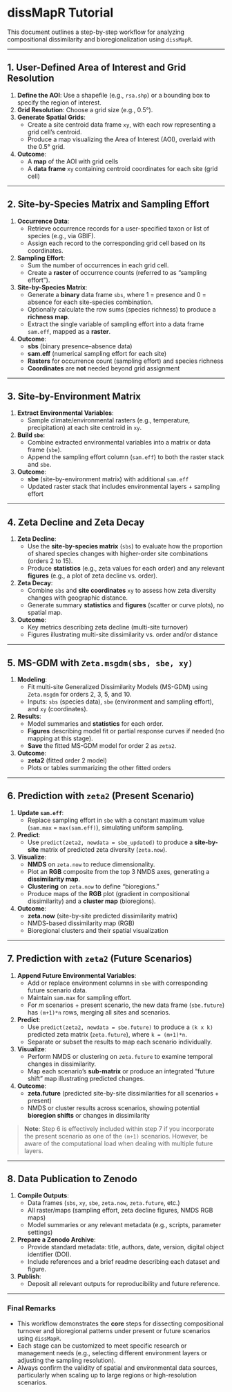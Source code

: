 # dissMapR Tutorial

This document outlines a step-by-step workflow for analyzing compositional dissimilarity and bioregionalization using `dissMapR`.

---

## 1. User-Defined Area of Interest and Grid Resolution

1. **Define the AOI**: Use a shapefile (e.g., `rsa.shp`) or a bounding box to specify the region of interest.  
2. **Grid Resolution**: Choose a grid size (e.g., 0.5°).  
3. **Generate Spatial Grids**:  
   - Create a site centroid data frame `xy`, with each row representing a grid cell’s centroid.  
   - Produce a map visualizing the Area of Interest (AOI), overlaid with the 0.5° grid.  
4. **Outcome**:  
   - A **map** of the AOI with grid cells  
   - A **data frame** `xy` containing centroid coordinates for each site (grid cell)

---

## 2. Site-by-Species Matrix and Sampling Effort

1. **Occurrence Data**:  
   - Retrieve occurrence records for a user-specified taxon or list of species (e.g., via GBIF).  
   - Assign each record to the corresponding grid cell based on its coordinates.  
2. **Sampling Effort**:  
   - Sum the number of occurrences in each grid cell.  
   - Create a **raster** of occurrence counts (referred to as “sampling effort”).  
3. **Site-by-Species Matrix**:  
   - Generate a **binary** data frame `sbs`, where 1 = presence and 0 = absence for each site-species combination.  
   - Optionally calculate the row sums (species richness) to produce a **richness map**.  
   - Extract the single variable of sampling effort into a data frame `sam.eff`, mapped as a **raster**.  
4. **Outcome**:  
   - **sbs** (binary presence–absence data)  
   - **sam.eff** (numerical sampling effort for each site)  
   - **Rasters** for occurrence count (sampling effort) and species richness  
   - **Coordinates** are **not** needed beyond grid assignment

---

## 3. Site-by-Environment Matrix

1. **Extract Environmental Variables**:  
   - Sample climate/environmental rasters (e.g., temperature, precipitation) at each site centroid in `xy`.  
2. **Build `sbe`**:  
   - Combine extracted environmental variables into a matrix or data frame (`sbe`).  
   - Append the sampling effort column (`sam.eff`) to both the raster stack and `sbe`.  
3. **Outcome**:  
   - **sbe** (site-by-environment matrix) with additional `sam.eff`  
   - Updated raster stack that includes environmental layers + sampling effort

---

## 4. Zeta Decline and Zeta Decay

1. **Zeta Decline**:  
   - Use the **site-by-species matrix** (`sbs`) to evaluate how the proportion of shared species changes with higher-order site combinations (orders 2 to 15).  
   - Produce **statistics** (e.g., zeta values for each order) and any relevant **figures** (e.g., a plot of zeta decline vs. order).  
2. **Zeta Decay**:  
   - Combine `sbs` and **site coordinates** `xy` to assess how zeta diversity changes with geographic distance.  
   - Generate summary **statistics** and **figures** (scatter or curve plots), no spatial map.  
3. **Outcome**:  
   - Key metrics describing zeta decline (multi-site turnover)  
   - Figures illustrating multi-site dissimilarity vs. order and/or distance

---

## 5. MS-GDM with `Zeta.msgdm(sbs, sbe, xy)`

1. **Modeling**:  
   - Fit multi-site Generalized Dissimilarity Models (MS-GDM) using `Zeta.msgdm` for orders 2, 3, 5, and 10.  
   - Inputs: `sbs` (species data), `sbe` (environment and sampling effort), and `xy` (coordinates).  
2. **Results**:  
   - Model summaries and **statistics** for each order.  
   - **Figures** describing model fit or partial response curves if needed (no mapping at this stage).  
   - **Save** the fitted MS-GDM model for order 2 as `zeta2`.  
3. **Outcome**:  
   - **zeta2** (fitted order 2 model)  
   - Plots or tables summarizing the other fitted orders

---

## 6. Prediction with `zeta2` (Present Scenario)

1. **Update `sam.eff`**:  
   - Replace sampling effort in `sbe` with a constant maximum value (`sam.max` = `max(sam.eff)`), simulating uniform sampling.  
2. **Predict**:  
   - Use `predict(zeta2, newdata = sbe_updated)` to produce a **site-by-site** matrix of predicted zeta diversity (`zeta.now`).  
3. **Visualize**:  
   - **NMDS** on `zeta.now` to reduce dimensionality.  
   - Plot an **RGB** composite from the top 3 NMDS axes, generating a **dissimilarity map**.  
   - **Clustering** on `zeta.now` to define “bioregions.”  
   - Produce maps of the **RGB** plot (gradient in compositional dissimilarity) and a **cluster map** (bioregions).  
4. **Outcome**:  
   - **zeta.now** (site-by-site predicted dissimilarity matrix)  
   - NMDS-based dissimilarity map (RGB)  
   - Bioregional clusters and their spatial visualization

---

## 7. Prediction with `zeta2` (Future Scenarios)

1. **Append Future Environmental Variables**:  
   - Add or replace environment columns in `sbe` with corresponding future scenario data.  
   - Maintain `sam.max` for sampling effort.  
   - For *m* scenarios + present scenario, the new data frame (`sbe.future`) has `(m+1)*n` rows, merging all sites and scenarios.  
2. **Predict**:  
   - Use `predict(zeta2, newdata = sbe.future)` to produce a `(k x k)` predicted zeta matrix (`zeta.future`), where `k = (m+1)*n`.  
   - Separate or subset the results to map each scenario individually.  
3. **Visualize**:  
   - Perform NMDS or clustering on `zeta.future` to examine temporal changes in dissimilarity.  
   - Map each scenario’s **sub-matrix** or produce an integrated “future shift” map illustrating predicted changes.  
4. **Outcome**:  
   - **zeta.future** (predicted site-by-site dissimilarities for all scenarios + present)  
   - NMDS or cluster results across scenarios, showing potential **bioregion shifts** or changes in dissimilarity

> **Note**: Step 6 is effectively included within step 7 if you incorporate the present scenario as one of the `(m+1)` scenarios. However, be aware of the computational load when dealing with multiple future layers.

---

## 8. Data Publication to Zenodo

1. **Compile Outputs**:  
   - Data frames (`sbs`, `xy`, `sbe`, `zeta.now`, `zeta.future`, etc.)  
   - All raster/maps (sampling effort, zeta decline figures, NMDS RGB maps)  
   - Model summaries or any relevant metadata (e.g., scripts, parameter settings)  
2. **Prepare a Zenodo Archive**:  
   - Provide standard metadata: title, authors, date, version, digital object identifier (DOI).  
   - Include references and a brief readme describing each dataset and figure.  
3. **Publish**:  
   - Deposit all relevant outputs for reproducibility and future reference.

---

### Final Remarks

- This workflow demonstrates the **core** steps for dissecting compositional turnover and bioregional patterns under present or future scenarios using `dissMapR`.  
- Each stage can be customized to meet specific research or management needs (e.g., selecting different environment layers or adjusting the sampling resolution).  
- Always confirm the validity of spatial and environmental data sources, particularly when scaling up to large regions or high-resolution scenarios.
